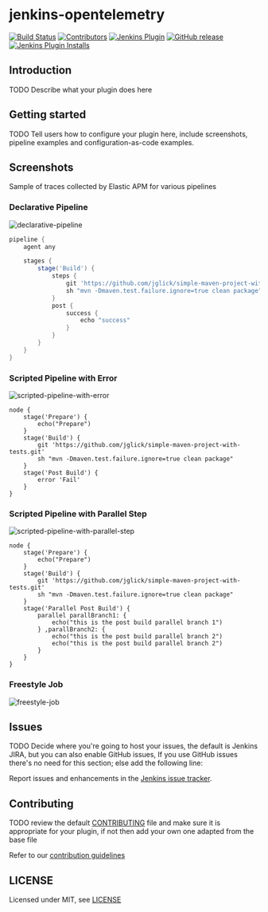 # jenkins-opentelemetry

[![Build Status](https://ci.jenkins.io/job/Plugins/job/jenkins-opentelemetry-plugin/job/master/badge/icon)](https://ci.jenkins.io/job/Plugins/job/jenkins-opentelemetry-plugin/job/master/)
[![Contributors](https://img.shields.io/github/contributors/jenkinsci/jenkins-opentelemetry-plugin.svg)](https://github.com/jenkinsci/jenkins-opentelemetry-plugin/graphs/contributors)
[![Jenkins Plugin](https://img.shields.io/jenkins/plugin/v/jenkins-opentelemetry.svg)](https://plugins.jenkins.io/jenkins-opentelemetry)
[![GitHub release](https://img.shields.io/github/release/jenkinsci/jenkins-opentelemetry-plugin.svg?label=changelog)](https://github.com/jenkinsci/jenkins-opentelemetry-plugin/releases/latest)
[![Jenkins Plugin Installs](https://img.shields.io/jenkins/plugin/i/jenkins-opentelemetry.svg?color=blue)](https://plugins.jenkins.io/jenkins-opentelemetry)

## Introduction

TODO Describe what your plugin does here

## Getting started

TODO Tell users how to configure your plugin here, include screenshots, pipeline examples and 
configuration-as-code examples.

## Screenshots

Sample of traces collected by Elastic APM for various pipelines

### Declarative Pipeline

![declarative-pipeline](https://github.com/cyrille-leclerc/opentelemetry-plugin/blob/master/docs/images/declarative-pipeline.png)

```groovy
pipeline {
    agent any

    stages {
        stage('Build') {
            steps {
                git 'https://github.com/jglick/simple-maven-project-with-tests.git'
                sh "mvn -Dmaven.test.failure.ignore=true clean package"
            }
            post {
                success {
                    echo "success"
                }
            }
        }
    }
}

```
### Scripted Pipeline with Error

![scripted-pipeline-with-error](https://github.com/cyrille-leclerc/opentelemetry-plugin/blob/master/docs/images/scripted-pipeline-with-error.png)

```
node {
    stage('Prepare') {
        echo("Prepare")
    }
    stage('Build') {
        git 'https://github.com/jglick/simple-maven-project-with-tests.git'
        sh "mvn -Dmaven.test.failure.ignore=true clean package"
    }
    stage('Post Build') {
        error 'Fail'
    }
}
```

### Scripted Pipeline with Parallel Step

![scripted-pipeline-with-parallel-step](https://github.com/cyrille-leclerc/opentelemetry-plugin/blob/master/docs/images/scripted-pipeline-with-parallel-step.png)

```
node {
    stage('Prepare') {
        echo("Prepare")
    }
    stage('Build') {
        git 'https://github.com/jglick/simple-maven-project-with-tests.git'
        sh "mvn -Dmaven.test.failure.ignore=true clean package"
    }
    stage('Parallel Post Build') {
        parallel parallBranch1: {
            echo("this is the post build parallel branch 1")
        } ,parallBranch2: {
            echo("this is the post build parallel branch 2")
            echo("this is the post build parallel branch 2")
        }
    }
}
```

### Freestyle Job

![freestyle-job](https://github.com/cyrille-leclerc/opentelemetry-plugin/blob/master/docs/images/freestyle-job.png)


## Issues

TODO Decide where you're going to host your issues, the default is Jenkins JIRA, but you can also enable GitHub issues,
If you use GitHub issues there's no need for this section; else add the following line:

Report issues and enhancements in the [Jenkins issue tracker](https://issues.jenkins-ci.org/).

## Contributing

TODO review the default [CONTRIBUTING](https://github.com/jenkinsci/.github/blob/master/CONTRIBUTING.md) file and make sure it is appropriate for your plugin, if not then add your own one adapted from the base file

Refer to our [contribution guidelines](https://github.com/jenkinsci/.github/blob/master/CONTRIBUTING.md)

## LICENSE

Licensed under MIT, see [LICENSE](LICENSE.md)

